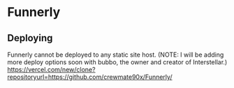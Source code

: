 # Funnerly #

## Deploying ##
Funnerly cannot be deployed to any static site host. (NOTE: I will be adding more deploy options soon with bubbo, the owner and creator of Interstellar.)
https://vercel.com/new/clone?repositoryurl=https://github.com/crewmate90x/Funnerly/
